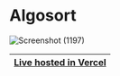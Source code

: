 # Algosort

![Screenshot (1197)](https://github.com/user-attachments/assets/12230a77-824f-4369-92d5-fa6f70664672)

| [Live hosted in Vercel](https://algosort-7p23bx43k-adarsha-ghoshs-projects.vercel.app/) |
| --- |
